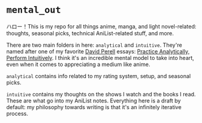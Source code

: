 # `mental_out`
ハロー！This is my repo for all things anime, manga, and light novel-related: thoughts, seasonal picks, technical AniList-related stuff, and more.

There are two main folders in here: `analytical` and `intuitive`. They're named after one of my favorite [David Perell](https://perell.com/) essays: [Practice Analytically, Perform Intuitively](https://perell.com/essay/practice-analytically-perform-intuitively/). I think it's an incredible mental model to take into heart, even when it comes to appreciating a medium like anime.

`analytical` contains info related to my rating system, setup, and seasonal picks.

`intuitive` contains my thoughts on the shows I watch and the books I read. These are what go into my AniList notes. Everything here is a draft by default: my philosophy towards writing is that it's an infinitely iterative process.